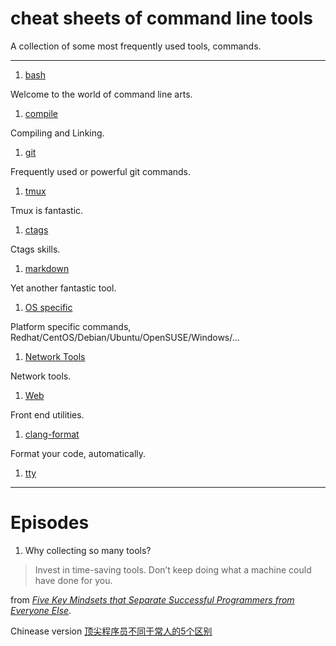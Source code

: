 cheat sheets of command line tools
===================================

A collection of some most frequently used tools, commands.

--------------

1. [bash](bash/)

  Welcome to the world of command line arts.

1. [compile](compile/)

  Compiling and Linking.

1. [git](git/)

  Frequently used or powerful git commands.

1. [tmux](tmux.md)

  Tmux is fantastic.

1. [ctags](ctags.md)

  Ctags skills.

1. [markdown](markdown.md)

  Yet another fantastic tool.

1. [OS specific](os-specific/)

  Platform specific commands, Redhat/CentOS/Debian/Ubuntu/OpenSUSE/Windows/...

1. [Network Tools](network-tools/)

  Network tools.

1. [Web](web/)

  Front end utilities.

1. [clang-format](clang-format.md)

  Format your code, automatically.

1. [tty](tty.md)

---------

# Episodes

1. Why collecting so many tools?

  > Invest in time-saving tools.
  > Don’t keep doing what a machine could have done for you.

  from [*Five Key Mindsets that Separate Successful Programmers from Everyone Else*](http://www.theeffectiveengineer.com/blog/five-key-skills-of-successful-programmers#rd).

  Chinease version [顶尖程序员不同于常人的5个区别](http://www.jianshu.com/p/05de8f667eea)
